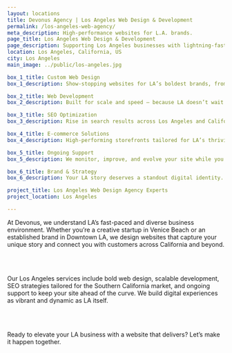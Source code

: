 ```yaml
---
layout: locations
title: Devonus Agency | Los Angeles Web Design & Development
permalink: /los-angeles-web-agency/
meta_description: High-performance websites for L.A. brands.
page_title: Los Angeles Web Design & Development
page_description: Supporting Los Angeles businesses with lightning-fast, design-forward websites.
location: Los Angeles, California, US
city: Los Angeles
main_image: ../public/los-angeles.jpg

box_1_title: Custom Web Design
box_1_description: Show-stopping websites for LA’s boldest brands, from influencers to institutions.

box_2_title: Web Development
box_2_description: Built for scale and speed — because LA doesn’t wait.

box_3_title: SEO Optimization
box_3_description: Rise in search results across Los Angeles and California with strategic, data-driven SEO.

box_4_title: E-commerce Solutions
box_4_description: High-performing storefronts tailored for LA’s thriving online economy.

box_5_title: Ongoing Support
box_5_description: We monitor, improve, and evolve your site while you grow your brand.

box_6_title: Brand & Strategy
box_6_description: Your LA story deserves a standout digital identity. We help shape it from the ground up.

project_title: Los Angeles Web Design Agency Experts
project_location: Los Angeles

---
```


At Devonus, we understand LA’s fast-paced and diverse business environment. Whether you’re a creative startup in Venice Beach or an established brand in Downtown LA, we design websites that capture your unique story and connect you with customers across California and beyond.

<br>  
<br>

Our Los Angeles services include bold web design, scalable development, SEO strategies tailored for the Southern California market, and ongoing support to keep your site ahead of the curve. We build digital experiences as vibrant and dynamic as LA itself.

<br>  
<br>

Ready to elevate your LA business with a website that delivers? Let’s make it happen together.
